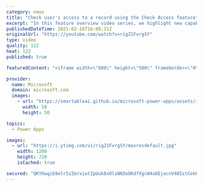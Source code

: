 ```yaml
---
category: news
title: "Check user's access to a record using the Check Access feature"
excerpt: "In this feature overview video series, we highlight new capabilities included in the latest update to Microsoft Power Apps.  This featured product update to Power Apps highlights check access, a new record level security feature admins can use to check and assign security roles.  Get the most out of"
publishedDateTime: 2021-02-16T16:08:31Z
originalUrl: "https://youtube.com/watch?v=rigZ1FvrgSY"
type: video
quality: 122
heat: 122
published: true

featuredContent: "<iframe width=\"800\" height=\"500\" frameborder=\"0\" src=\"https://www.youtube.com/embed/rigZ1FvrgSY\" allow=\"accelerometer; autoplay; encrypted-media; gyroscope; picture-in-picture\" allowfullscreen></iframe>"

provider:
  name: Microsoft
  domain: microsoft.com
  images:
    - url: "https://smartableai.github.io/microsoft-power-apps/assets/images/organizations/microsoft.com-50x50.jpg"
      width: 50
      height: 50

topics:
  - Power Apps

images:
  - url: "https://i.ytimg.com/vi/rigZ1FvrgSY/maxresdefault.jpg"
    width: 1280
    height: 720
    isCached: true

secured: "QKYXwgib9elr5zZmrxiotIpUok8xOlsNN3oOKdfXgcW4a8EjacnV4OIxtCekKwPv8dIGkOdrlen99dqwaVbaoKEKJbUQW1uZoyherg8N7Li5flM+5dYvrZLgUUozg02rZbTAe41fuFgoHe3sHRoPsvfqRRXAtVjXn4PRuibKFpQpBP8kfj4B59HqiS/zVJXgH4vEXYJlb0H5Csu5YYgZpP1RyH/D65ecvgVeVaLkpA29235O6a4y37EKgNks9UFG8o9vlmekGYJCi/Sh4eelZWtkY6wcBBNSRvWGRg74/IHP9Dr/v4pW8H3lKlRoYghQL17/I4jGl6xu8TMyMqBuJnZ69M4ldx8fJLrkxykeZ0TfDGc7iMp/RlgBWxD51x5bzoT5Kqbccsv/9vsipQQj9L9kolmXreWi3ebXw+HOO4UiRaMizfy4neSsdTHg9WcR;tiHZraILxPzfl8xCvK/8WA=="
---
```


